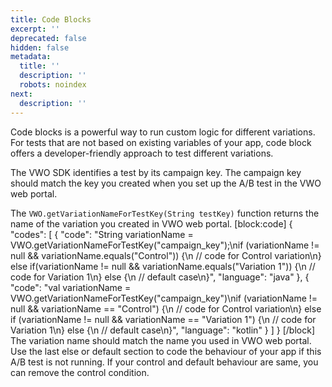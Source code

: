 ```yaml
---
title: Code Blocks
excerpt: ''
deprecated: false
hidden: false
metadata:
  title: ''
  description: ''
  robots: noindex
next:
  description: ''
---
```

Code blocks is a powerful way to run custom logic for different variations. For tests that are not based on existing variables of your app, code block offers a developer-friendly approach to test different variations.

The VWO SDK identifies a test by its campaign key. The campaign key should match the key you created when you set up the A/B test in the VWO web portal.

The ```VWO.getVariationNameForTestKey(String testKey)``` function returns the name of the variation you created in VWO web portal.
[block:code]
{
  "codes": [
    {
      "code": "String variationName = VWO.getVariationNameForTestKey(\"campaign_key\");\nif (variationName != null && variationName.equals(\"Control\")) {\n   // code for Control variation\n} else if(variationName != null && variationName.equals(\"Variation 1\")) {\n   // code for Variation 1\n} else {\n   // default case\n}",
      "language": "java"
    },
    {
      "code": "val variationName = VWO.getVariationNameForTestKey(\"campaign_key\")\nif (variationName != null && variationName == \"Control\") {\n  // code for Control variation\n} else if (variationName != null && variationName == \"Variation 1\") {\n  // code for Variation 1\n} else {\n  // default case\n}",
      "language": "kotlin"
    }
  ]
}
[/block]
The variation name should match the name you used in VWO web portal.
Use the last else or default section to code the behaviour of your app if this A/B test is not running.
If your control and default behaviour are same, you can remove the control condition.
